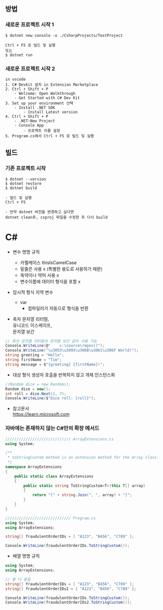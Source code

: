 ## 방법

### 새로운 프로젝트 시작 1
``` console
$ dotnet new console -o ./CsharpProjects/TestProject

Ctrl + F5 로 빌드 및 실행
또는
$ dotnet run
```

### 새로운 프로젝트 시작 2
```
in vscode
1. C# Devkit 설치 in Extension Marketplace
2. Ctrl + Shift + P
    - Welcome: Open Walkthrough
    - Get Started with C# Dev Kit
3. Set up your environment 선택
    - Install .NET SDK
        - Install Latest version
4. Ctrl + Shift + P
    - .NET:New Project
    - Console App
        - 프로젝트 이름 설정
5. Program.cs에서 Ctrl + F5 로 빌드 및 실행
```

## 빌드
### 기존 프로젝트 시작
``` console
$ dotnet --version
$ dotnet restore
$ dotnet build

- 빌드 및 실행
Ctrl + F5

- 만약 dotnet 버전을 변경하고 싶다면
dotnet clean후, csproj 파일을 수정한 후 다시 build
```

# C#
- 변수 명명 규칙
    - 카멜케이스 thisIsCamelCase
    - 밑줄은 사용 x (특별한 용도로 사용하기 때문)
    - 축약이나 약어 사용 x
    - 변수이름에 데이터 형식을 포함 x

- 암시적 형식 지역 변수
    - var
        - 컴파일러가 자동으로 형식을 반환

- 축자 문자열 리터럴,<br/> 유니코드 이스케이프, <br/>문자열 보간
``` C#
// 축자 문자열 리터럴과 문자열 보간 같이 사용 가능
Console.WriteLine(@"    c:\source\repos()");
Console.WriteLine("\u3053\u3093\u306B\u3061\u306F World!");
string greeting = "Hello";
string firstName = "Tim";
string message = $"{greeting} {firstName}!";
```

- 대상 형식 생성자 호출을 반복하지 않고 개체 인스턴스화
``` c#
//Random dice = new Random();
Random dice = new();
int roll = dice.Next(1, 7);
Console.WriteLine($"Dice roll: {roll}");
```

- 참고문서  
<a href="https://learn.microsoft.com">https://learn.microsoft.com</a>

### 자바에는 존재하지 않는 C#만의 확장 메서드
``` c#
///////////////////////////// ArrayExtensions.cs
using System;

/**
 * toStringCustom method is an extension method for the Array class.
 */
namespace ArrayExtensions
{
    public static class ArrayExtensions
    {
        public static string ToStringCustom<T>(this T[] array)
        {
            return "[" + string.Join(", ", array) + "]";
        }
    }
}

///////////////////////////// Program.cs
using System;
using ArrayExtensions;

string[] fraudulentOrderIDs = [ "A123", "B456", "C789" ];

Console.WriteLine(fraudulentOrderIDs.ToStringCustom());
```

- 배열 명명 규칙
``` c#
using System;
using ArrayExtensions;

// 둘 다 동일
string[] fraudulentOrderIDs = [ "A123", "B456", "C789" ];
string[] fraudulentOrderIDs2 = { "A123", "B456", "C789" };

Console.WriteLine(fraudulentOrderIDs.ToStringCustom());
Console.WriteLine(fraudulentOrderIDs2.ToStringCustom());
```

